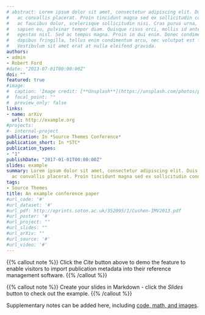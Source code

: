 ```yaml
---
# abstract: Lorem ipsum dolor sit amet, consectetur adipiscing elit. Duis posuere tellus
#   ac convallis placerat. Proin tincidunt magna sed ex sollicitudin condimentum. Sed
#   ac faucibus dolor, scelerisque sollicitudin nisi. Cras purus urna, suscipit quis
#   sapien eu, pulvinar tempor diam. Quisque risus orci, mollis id ante sit amet, gravida
#   egestas nisl. Sed ac tempus magna. Proin in dui enim. Donec condimentum, sem id
#   dapibus fringilla, tellus enim condimentum arcu, nec volutpat est felis vel metus.
#   Vestibulum sit amet erat at nulla eleifend gravida.
authors:
- admin
- Robert Ford
#date: "2013-07-01T00:00:00Z"
doi: ""
featured: true
#image:
#  caption: 'Image credit: [**Unsplash**](https://unsplash.com/photos/pLCdAaMFLTE)'
#  focal_point: ""
#  preview_only: false
links:
- name: arXiv
  url: http://example.org
#projects:
#- internal-project
publication: In *Source Themes Conference*
publication_short: In *STC*
publication_types:
- "1"
publishDate: "2017-01-01T00:00:00Z"
slides: example
summary: Lorem ipsum dolor sit amet, consectetur adipiscing elit. Duis posuere tellus
  ac convallis placerat. Proin tincidunt magna sed ex sollicitudin condimentum.
tags:
- Source Themes
title: An example conference paper
#url_code: '#'
#url_dataset: '#'
#url_pdf: http://eprints.soton.ac.uk/352095/1/Cushen-IMV2013.pdf
#url_poster: '#'
#url_project: ""
#url_slides: ""
#url_arXiv: ""
#url_source: '#'
#url_video: '#'
---
```


{{% callout note %}}
Click the *Cite* button above to demo the feature to enable visitors to import publication metadata into their reference management software.
{{% /callout %}}

{{% callout note %}}
Create your slides in Markdown - click the *Slides* button to check out the example.
{{% /callout %}}

Supplementary notes can be added here, including [code, math, and images](https://wowchemy.com/docs/writing-markdown-latex/).
